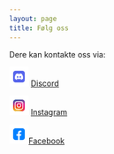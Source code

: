 ```yaml
---
layout: page 
title: Følg oss
---
```


Dere kan kontakte oss via:

<img src="/public/discord.png" style="height: 35px; width: 35px; display: inline;"> [Discord](https://discord.gg/PmRqUtWb9k)

<img src="/public/instagram.png" style="height: 35px; width: 35px; display: inline;"> [Instagram](https://www.instagram.com/heltsikker_bergen)

<img src="/public/facebook.png" style="height: 35px; width: 35px; display: inline;">[Facebook](https://www.facebook.com/groups/heltsikker)

